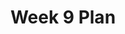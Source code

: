 ---
toc: true
comments: true
layout: post
title: Week 9 Plan
description: This is a report of everything done this week. 
courses: { compsci: {week: 9} }
type: plans
---
